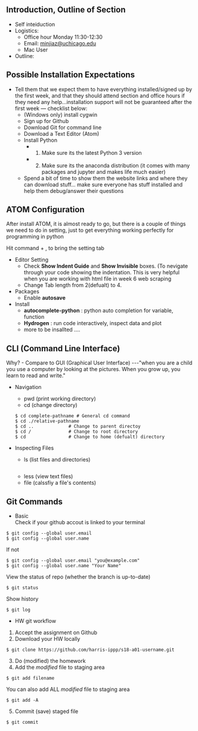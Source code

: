 ## Introduction, Outline of Section
- Self inteiduction 
- Logistics: 
	* Office hour Monday 11:30-12:30
	* Email: minjiaz@uchicago.edu
	* Mac User 
- Outline: 

## Possible Installation Expectations
- Tell them that we expect them to have everything installed/signed up by the first week, and that they should attend section and office hours if they need any help...installation support will not be guaranteed after the first week — checklist below: 
    * (Windows only) install cygwin
    * Sign up for Github
    * Download Git for command line
    * Download a Text Editor (Atom)
    * Install Python
        * 1. Make sure its the latest Python 3 version
        * 2. Make sure its the anaconda distribution (it comes with many packages and jupyter and makes life much easier)
    * Spend a bit of time to show them the website links and where they can download stuff... make sure everyone has stuff installed and help them debug/answer their questions

## ATOM Configuration
After install ATOM, it is almost ready to go, but there is a couple of things we need to do in setting, just to get everything working perfectly for programming in python

Hit command + , to bring the setting tab
- Editor Setting
	* Check __Show Indent Guide__ and __Show Invisible__ boxes. (To nevigate through your code showing the indentation. This is very helpful when you are working with html file in week 6 web scraping
	* Change Tab length from 2(defualt) to 4.
- Packages
	* Enable __autosave__
- Install
	* __autocomplete-python__ : python auto completion for variable, function
	* __Hydrogen__ : run code interactively, inspect data and plot
	* more to be insallted ....

## CLI (Command Line Interface)
Why? - Compare to GUI (Graphical User Interface)
---"when you are a child you use a computer by looking at the pictures. When you grow up, you learn to read and write."

- Navigation
	* pwd (print working directory)
	* cd (change directory)

	```
    $ cd complete-pathname # General cd command
    $ cd ./relative-pathname
    $ cd .. 		    # Change to parent directoy 
    $ cd / 				# Change to root directory 
    $ cd 				# Change to home (defualt) directory
    ```

 - Inspecting Files
 	* ls (list files and directories)
    
    ```
    
    ``` 
 	* less (view text files)
 	* file (calssfiy a file's contents)


## Git Commands
- Basic  
Check if your github accout is linked to your terminal 
```
$ git config --global user.email 
$ git config --global user.name 
```

If not
```
$ git config --global user.email "you@example.com"
$ git config --global user.name "Your Name"
```

View the status of repo (whether the branch is up-to-date)
```
$ git status
```

Show history 
```
$ git log
```

- HW git workflow
1) Accept the assignment on Github
2) Download your HW locally
```
$ git clone https://github.com/harris-ippp/s18-a01-username.git
```
3) Do (modified) the homework 
4) Add the *modified* file to staging area
```
$ git add filename
```
You can also add ALL *modified* file to staging area
```
$ git add -A
```
5) Commit (save) staged file 
```
$ git commit
```
